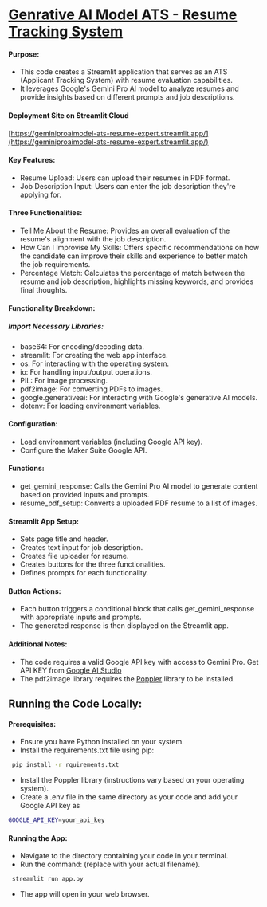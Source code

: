 
# [Genrative AI Model ATS - Resume Tracking System](https://geminiproaimodel-ats-resume-expert.streamlit.app/)


#### Purpose:

- This code creates a Streamlit application that serves as an ATS (Applicant Tracking System) with resume evaluation capabilities.
- It leverages Google's Gemini Pro AI model to analyze resumes and provide insights based on different prompts and job descriptions.
#### Deployment Site on Streamlit Cloud
[https://geminiproaimodel-ats-resume-expert.streamlit.app/](https://geminiproaimodel-ats-resume-expert.streamlit.app/)

#### Key Features:
- Resume Upload: Users can upload their resumes in PDF format.
- Job Description Input: Users can enter the job description they're applying for.
#### Three Functionalities:
- Tell Me About the Resume: Provides an overall evaluation of the resume's alignment with the job description.
- How Can I Improvise My Skills: Offers specific recommendations on how the candidate can improve their skills and experience to better match the job requirements.
- Percentage Match: Calculates the percentage of match between the resume and job description, highlights missing keywords, and provides final thoughts.
#### Functionality Breakdown:
##### Import Necessary Libraries:

- base64: For encoding/decoding data.
- streamlit: For creating the web app interface.
- os: For interacting with the operating system.
- io: For handling input/output operations.
- PIL: For image processing.
- pdf2image: For converting PDFs to images.
- google.generativeai: For interacting with Google's generative AI models.
- dotenv: For loading environment variables.

#### Configuration:
- Load environment variables (including Google API key).
- Configure the Maker Suite Google API.
#### Functions:
- get_gemini_response: Calls the Gemini Pro AI model to generate content based on provided inputs and prompts.
- resume_pdf_setup: Converts a uploaded PDF resume to a list of images.

#### Streamlit App Setup:
- Sets page title and header.
- Creates text input for job description.
- Creates file uploader for resume.
- Creates buttons for the three functionalities.
- Defines prompts for each functionality.

#### Button Actions:
- Each button triggers a conditional block that calls get_gemini_response with appropriate inputs and prompts.
- The generated response is then displayed on the Streamlit app.

#### Additional Notes:
- The code requires a valid Google API key with access to Gemini Pro. Get API KEY from [Google AI Studio](https://makersuite.google.com/app/apikey)
- The pdf2image library requires the [Poppler](https://github.com/oschwartz10612/poppler-windows/releases/) library to be installed.


## Running the Code Locally:

#### Prerequisites:

- Ensure you have Python installed on your system.
- Install the requirements.txt file using pip:
```bash
 pip install -r rquirements.txt
```
- Install the Poppler library (instructions vary based on your operating system).
- Create a .env file in the same directory as your code and add your Google API key as 
```bash
GOOGLE_API_KEY=your_api_key 
```

#### Running the App:
- Navigate to the directory containing your code in your terminal.
- Run the command: (replace with your actual filename).
```bash
 streamlit run app.py

```

- The app will open in your web browser.
